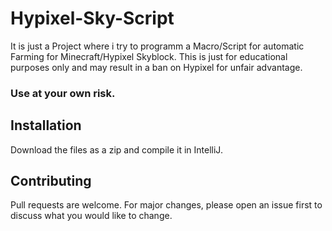 # Hypixel-Sky-Script
It is just a Project where i try to programm a Macro/Script for automatic Farming for Minecraft/Hypixel Skyblock. This is just for educational purposes only and may result in a ban on Hypixel for unfair advantage.
### Use at your own risk.

## Installation
Download the files as a zip and compile it in IntelliJ.


## Contributing

Pull requests are welcome. For major changes, please open an issue first
to discuss what you would like to change.
